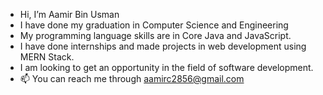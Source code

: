 - Hi, I’m Aamir Bin Usman
- I have done my graduation in Computer Science and Engineering
- My programming language skills are in Core Java and JavaScript.
- I have done internships and made projects in web development using MERN Stack.
- I am looking to get an opportunity in the field of software development.
- 📫 You can reach me through aamirc2856@gmail.com

<!---
aamirusman1/aamirusman1 is a ✨ special ✨ repository because its `README.md` (this file) appears on your GitHub profile.
You can click the Preview link to take a look at your changes.
--->

